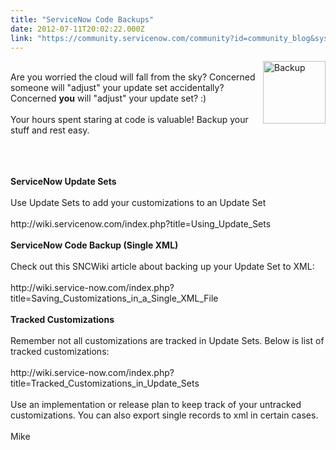 ```yaml
---
title: "ServiceNow Code Backups"
date: 2012-07-11T20:02:22.000Z
link: "https://community.servicenow.com/community?id=community_blog&sys_id=61dca665dbd0dbc01dcaf3231f961932"
---
```

<p><p><img src="http://i.imgur.com/czjlR.png" alt="Backup" width="100px" align='right' /><br />Are you worried the cloud will fall from the sky? Concerned someone will "adjust" your update set accidentally? Concerned <strong>you</strong> will "adjust" your update set? :)<br /><br />Your hours spent staring at code is valuable! Backup your stuff and rest easy.</p><br /><!--break--><br /><br /><strong>ServiceNow Update Sets</strong><br /> <br />Use Update Sets to add your customizations to an Update Set<br /><br />http://wiki.servicenow.com/index.php?title=Using_Update_Sets<br /><br /><strong>ServiceNow Code Backup (Single XML)</strong><br /><br />Check out this SNCWiki article about backing up your Update Set to XML:<br /><br />http://wiki.service-now.com/index.php?title=Saving_Customizations_in_a_Single_XML_File<br /><br /><strong>Tracked Customizations</strong><br /> <br />Remember not all customizations are tracked in Update Sets. Below is list of tracked customizations:<br /><br />http://wiki.service-now.com/index.php?title=Tracked_Customizations_in_Update_Sets<br /><br />Use an implementation or release plan to keep track of your untracked customizations. You can also export single records to xml in certain cases.<br /><br />Mike</p>